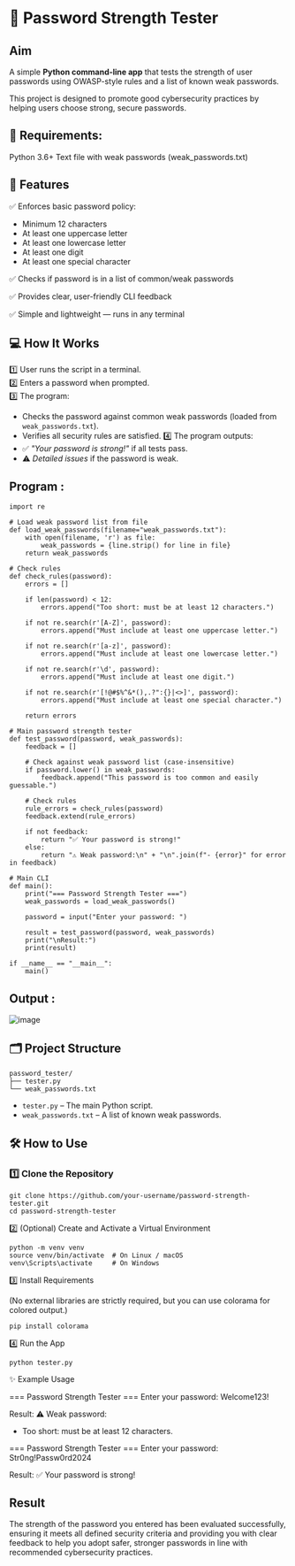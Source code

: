 # 🔐 Password Strength Tester

## Aim

A simple **Python command-line app** that tests the strength of user passwords using OWASP-style rules and a list of known weak passwords.

This project is designed to promote good cybersecurity practices by helping users choose strong, secure passwords.

## 📄 Requirements:

Python 3.6+
Text file with weak passwords (weak_passwords.txt)

## 📌 Features

✅ Enforces basic password policy:
- Minimum 12 characters
- At least one uppercase letter
- At least one lowercase letter
- At least one digit
- At least one special character

✅ Checks if password is in a list of common/weak passwords

✅ Provides clear, user-friendly CLI feedback

✅ Simple and lightweight — runs in any terminal


## 💻 How It Works

1️⃣ User runs the script in a terminal.  
2️⃣ Enters a password when prompted.  
3️⃣ The program:
   - Checks the password against common weak passwords (loaded from `weak_passwords.txt`).
   - Verifies all security rules are satisfied.
4️⃣ The program outputs:
   - ✅ *"Your password is strong!"* if all tests pass.
   - ⚠️ *Detailed issues* if the password is weak.

## Program :
```
import re

# Load weak password list from file
def load_weak_passwords(filename="weak_passwords.txt"):
    with open(filename, 'r') as file:
        weak_passwords = {line.strip() for line in file}
    return weak_passwords

# Check rules
def check_rules(password):
    errors = []

    if len(password) < 12:
        errors.append("Too short: must be at least 12 characters.")

    if not re.search(r'[A-Z]', password):
        errors.append("Must include at least one uppercase letter.")

    if not re.search(r'[a-z]', password):
        errors.append("Must include at least one lowercase letter.")

    if not re.search(r'\d', password):
        errors.append("Must include at least one digit.")

    if not re.search(r'[!@#$%^&*(),.?":{}|<>]', password):
        errors.append("Must include at least one special character.")

    return errors

# Main password strength tester
def test_password(password, weak_passwords):
    feedback = []

    # Check against weak password list (case-insensitive)
    if password.lower() in weak_passwords:
        feedback.append("This password is too common and easily guessable.")

    # Check rules
    rule_errors = check_rules(password)
    feedback.extend(rule_errors)

    if not feedback:
        return "✅ Your password is strong!"
    else:
        return "⚠️ Weak password:\n" + "\n".join(f"- {error}" for error in feedback)

# Main CLI
def main():
    print("=== Password Strength Tester ===")
    weak_passwords = load_weak_passwords()

    password = input("Enter your password: ")

    result = test_password(password, weak_passwords)
    print("\nResult:")
    print(result)

if __name__ == "__main__":
    main()

```

## Output :

![image](https://github.com/user-attachments/assets/cdd89911-0831-4176-8994-b350c054f351)


## 🗂️ Project Structure

```
password_tester/
├── tester.py
└── weak_passwords.txt

```


- `tester.py` – The main Python script.
- `weak_passwords.txt` – A list of known weak passwords.



## 🛠️ How to Use

### 1️⃣ Clone the Repository

```
git clone https://github.com/your-username/password-strength-tester.git
cd password-strength-tester
```

2️⃣ (Optional) Create and Activate a Virtual Environment
```
python -m venv venv
source venv/bin/activate  # On Linux / macOS
venv\Scripts\activate     # On Windows
```

3️⃣ Install Requirements

(No external libraries are strictly required, but you can use colorama for colored output.)
```
pip install colorama
```
4️⃣ Run the App

```
python tester.py

```


✨ Example Usage

=== Password Strength Tester ===
Enter your password: Welcome123!

Result:
⚠️ Weak password:
- Too short: must be at least 12 characters.

=== Password Strength Tester ===
Enter your password: Str0ng!Passw0rd2024

Result:
✅ Your password is strong!


## Result 
The strength of the password you entered has been evaluated successfully, ensuring it meets all defined security criteria and providing you with clear feedback to help you adopt safer, stronger passwords in line with recommended cybersecurity practices.
